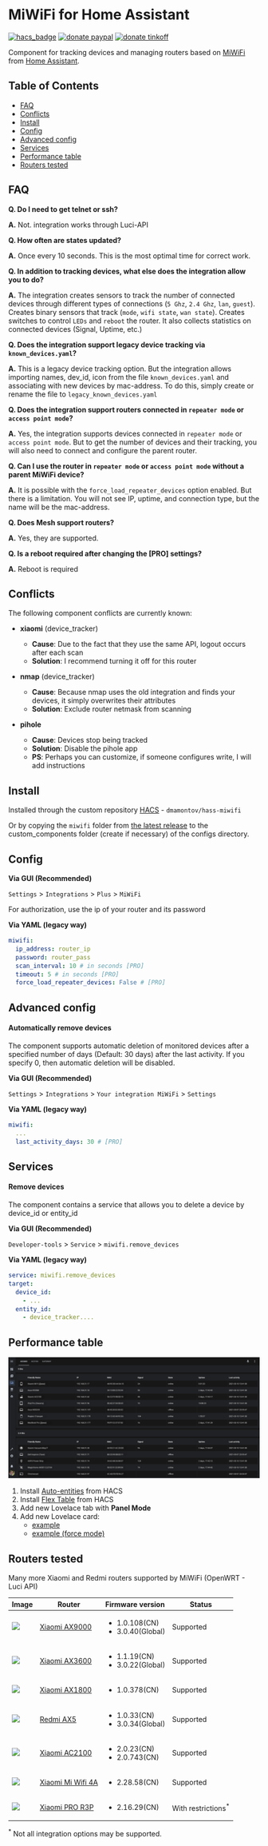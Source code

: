 # MiWiFi for Home Assistant
[![hacs_badge](https://img.shields.io/badge/HACS-Custom-orange.svg)](https://github.com/custom-components/hacs)
[![donate paypal](https://img.shields.io/badge/Donate-PayPal-blue.svg)](https://paypal.me/dslonyara)
[![donate tinkoff](https://img.shields.io/badge/Donate-Tinkoff-yellow.svg)](https://www.tinkoff.ru/sl/3FteV5DtBOV)

Component for tracking devices and managing routers based on [MiWiFi](http://miwifi.com/) from [Home Assistant](https://www.home-assistant.io/).

## Table of Contents
- [FAQ](#faq)
- [Conflicts](#conflicts)
- [Install](#install)
- [Config](#config)
- [Advanced config](#advanced-config)
- [Services](#services)
- [Performance table](#performance-table)
- [Routers tested](#routers-tested)

## FAQ
**Q. Do I need to get telnet or ssh?**

**A.** Not. integration works through Luci-API

**Q. How often are states updated?**

**A.** Once every 10 seconds. This is the most optimal time for correct work.

**Q. In addition to tracking devices, what else does the integration allow you to do?**

**A.** The integration creates sensors to track the number of connected devices through different types of connections (`5 Ghz`, `2.4 Ghz`, `lan`, `guest`). Creates binary sensors that track (`mode`, `wifi state`, `wan state`). Creates switches to control `LEDs` and `reboot` the router. It also collects statistics on connected devices (Signal, Uptime, etc.)

**Q. Does the integration support legacy device tracking via `known_devices.yaml`?**

**A.** This is a legacy device tracking option. But the integration allows importing names, dev_id, icon from the file `known_devices.yaml` and associating with new devices by mac-address. To do this, simply create or rename the file to `legacy_known_devices.yaml`

**Q. Does the integration support routers connected in `repeater mode` or `access point mode`?**

**A.** Yes, the integration supports devices connected in `repeater mode` or `access point mode`. But to get the number of devices and their tracking, you will also need to connect and configure the parent router.

**Q. Can I use the router in `repeater mode` or `access point mode` without a parent MiWiFi device?**

**A.** It is possible with the `force_load_repeater_devices` option enabled. But there is a limitation. You will not see IP, uptime, and connection type, but the name will be the mac-address.

**Q. Does Mesh support routers?**

**A.** Yes, they are supported.

**Q. Is a reboot required after changing the [PRO] settings?**

**A.** Reboot is required

## Conflicts
The following component conflicts are currently known:
* **xiaomi** (device_tracker)
  * **Cause**: Due to the fact that they use the same API, logout occurs after each scan 
  * **Solution**: I recommend turning it off for this router
   

* **nmap** (device_tracker)
   * **Cause**: Because nmap uses the old integration and finds your devices, it simply overwrites their attributes
   * **Solution**: Exclude router netmask from scanning

* **pihole**
    * **Cause**: Devices stop being tracked
    * **Solution**: Disable the pihole app
    * **PS**: Perhaps you can customize, if someone configures write, I will add instructions

## Install
Installed through the custom repository [HACS](https://hacs.xyz/) - `dmamontov/hass-miwifi`

Or by copying the `miwifi` folder from [the latest release](https://github.com/dmamontov/hass-miwifi/releases/latest) to the custom_components folder (create if necessary) of the configs directory.

## Config
**Via GUI (Recommended)**

`Settings` > `Integrations` > `Plus` > `MiWiFi`

For authorization, use the ip of your router and its password

**Via YAML (legacy way)**
```yaml
miwifi:
  ip_address: router_ip
  password: router_pass
  scan_interval: 10 # in seconds [PRO]
  timeout: 5 # in seconds [PRO]
  force_load_repeater_devices: False # [PRO]
```

## Advanced config
#### Automatically remove devices
The component supports automatic deletion of monitored devices after a specified number of days (Default: 30 days) after the last activity. If you specify 0, then automatic deletion will be disabled.

**Via GUI (Recommended)**

`Settings` > `Integrations` > `Your integration MiWiFi` > `Settings`

**Via YAML (legacy way)**
```yaml
miwifi:
  ...
  last_activity_days: 30 # [PRO]
```

## Services
#### Remove devices
The component contains a service that allows you to delete a device by device_id or entity_id

**Via GUI (Recommended)**

`Developer-tools` > `Service` > `miwifi.remove_devices`

**Via YAML (legacy way)**
```yaml
service: miwifi.remove_devices
target:
  device_id:
    - ...
  entity_id:
    - device_tracker....
```

## Performance table
![](table.png)

1. Install [Auto-entities](https://github.com/thomasloven/lovelace-auto-entities) from HACS
2. Install [Flex Table](https://github.com/custom-cards/flex-table-card) from HACS
3. Add new Lovelace tab with **Panel Mode**
4. Add new Lovelace card:
   - [example](https://gist.github.com/dmamontov/e6fa1842c486388387aaf061d3a82818)
   - [example (force mode)](https://gist.github.com/dmamontov/9a6183ee5fafd32017c3e8fe0661dde4)

## Routers tested
Many more Xiaomi and Redmi routers supported by MiWiFi (OpenWRT - Luci API)

| Image                                               | Router                                                           | Firmware version                                     | Status                        |
| --------------------------------------------------- | ---------------------------------------------------------------- | ---------------------------------------------------- | ----------------------------- |
| ![](http://www1.miwifi.com/statics/img/RA70.png)    | [Xiaomi AX9000](https://www.mi.com/mirouter/ax9000)              | <ul><li>1.0.108(CN)</li><li>3.0.40(Global)</li></ul> | Supported                     |
| ![](http://www1.miwifi.com/statics/img/RA72.png)    | [Xiaomi AX3600](https://www.mi.com/r3600)                        | <ul><li>1.1.19(CN)</li><li>3.0.22(Global)</li></ul>  | Supported                     |
| ![](http://www1.miwifi.com/statics/img/AX1800.png)  | [Xiaomi AX1800](https://www.mi.com/buy/detail?product_id=12027)  | <ul><li>1.0.378(CN)</li></ul>                        | Supported                     |
| ![](http://miwifi.com/statics/img/RA67.png)         | [Redmi AX5](https://www.mi.com/buy/detail?product_id=12258)      | <ul><li>1.0.33(CN)</li><li>3.0.34(Global)</li></ul>  | Supported                     |
| ![](http://www1.miwifi.com/statics/img/2100@1x.png) | [Xiaomi AC2100](https://www.mi.com/miwifiac)                     | <ul><li>2.0.23(CN)</li><li>2.0.743(CN)</li></ul>     | Supported                     |
| ![](http://www1.miwifi.com/statics/img/R4AC.png)    | [Xiaomi Mi Wifi 4A](https://www.mi.com/miwifi4a/)                | <ul><li>2.28.58(CN)</li></ul>                        | Supported                     |
| ![](http://www1.miwifi.com/statics/img/r3p.png)     | [Xiaomi PRO R3P](http://item.mi.com/1172800043.html)             | <ul><li>2.16.29(CN)</li></ul>                        | With restrictions<sup>*</sup> |

<sup>*</sup> Not all integration options may be supported.
